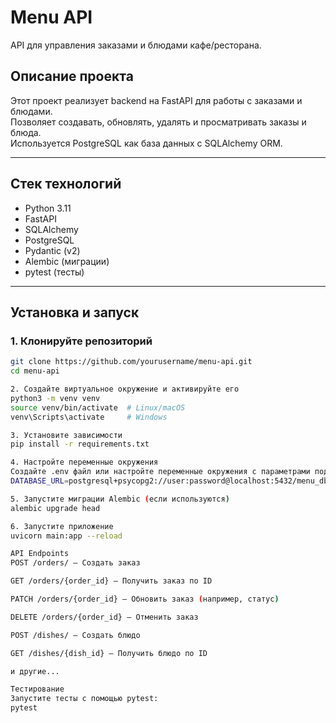 # Menu API

API для управления заказами и блюдами кафе/ресторана.

## Описание проекта

Этот проект реализует backend на FastAPI для работы с заказами и блюдами.  
Позволяет создавать, обновлять, удалять и просматривать заказы и блюда.  
Используется PostgreSQL как база данных с SQLAlchemy ORM.

---

## Стек технологий

- Python 3.11
- FastAPI
- SQLAlchemy
- PostgreSQL
- Pydantic (v2)
- Alembic (миграции)
- pytest (тесты)

---

## Установка и запуск

### 1. Клонируйте репозиторий

```bash
git clone https://github.com/yourusername/menu-api.git
cd menu-api

2. Создайте виртуальное окружение и активируйте его
python3 -m venv venv
source venv/bin/activate  # Linux/macOS
venv\Scripts\activate     # Windows

3. Установите зависимости
pip install -r requirements.txt

4. Настройте переменные окружения
Создайте .env файл или настройте переменные окружения с параметрами подключения к базе данных, например:
DATABASE_URL=postgresql+psycopg2://user:password@localhost:5432/menu_db

5. Запустите миграции Alembic (если используются)
alembic upgrade head

6. Запустите приложение
uvicorn main:app --reload

API Endpoints
POST /orders/ — Создать заказ

GET /orders/{order_id} — Получить заказ по ID

PATCH /orders/{order_id} — Обновить заказ (например, статус)

DELETE /orders/{order_id} — Отменить заказ

POST /dishes/ — Создать блюдо

GET /dishes/{dish_id} — Получить блюдо по ID

и другие...

Тестирование
Запустите тесты с помощью pytest:
pytest


